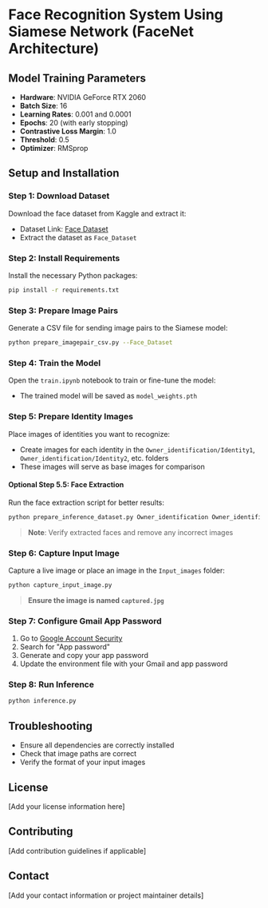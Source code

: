 # Face Recognition System Using Siamese Network (FaceNet Architecture)

## Model Training Parameters
- **Hardware**: NVIDIA GeForce RTX 2060
- **Batch Size**: 16
- **Learning Rates**: 0.001 and 0.0001
- **Epochs**: 20 (with early stopping)
- **Contrastive Loss Margin**: 1.0
- **Threshold**: 0.5
- **Optimizer**: RMSprop

## Setup and Installation

### Step 1: Download Dataset
Download the face dataset from Kaggle and extract it:
- Dataset Link: [Face Dataset](https://www.kaggle.com/datasets/rajatdulal/face-dataset)
- Extract the dataset as `Face_Dataset`

### Step 2: Install Requirements
Install the necessary Python packages:
```bash
pip install -r requirements.txt
```

### Step 3: Prepare Image Pairs
Generate a CSV file for sending image pairs to the Siamese model:
```bash
python prepare_imagepair_csv.py --Face_Dataset
```

### Step 4: Train the Model
Open the `train.ipynb` notebook to train or fine-tune the model:
- The trained model will be saved as `model_weights.pth`

### Step 5: Prepare Identity Images
Place images of identities you want to recognize:
- Create images for each identity in the `Owner_identification/Identity1`, `Owner_identification/Identity2`, etc. folders
- These images will serve as base images for comparison

#### Optional Step 5.5: Face Extraction
Run the face extraction script for better results:
```bash
python prepare_inference_dataset.py Owner_identification Owner_identification
```
> **Note**: Verify extracted faces and remove any incorrect images

### Step 6: Capture Input Image
Capture a live image or place an image in the `Input_images` folder:
```bash
python capture_input_image.py
```
> **Ensure the image is named `captured.jpg`**

### Step 7: Configure Gmail App Password
1. Go to [Google Account Security](https://myaccount.google.com/security)
2. Search for "App password"
3. Generate and copy your app password
4. Update the environment file with your Gmail and app password

### Step 8: Run Inference
```bash
python inference.py
```

## Troubleshooting
- Ensure all dependencies are correctly installed
- Check that image paths are correct
- Verify the format of your input images

## License
[Add your license information here]

## Contributing
[Add contribution guidelines if applicable]

## Contact
[Add your contact information or project maintainer details]
